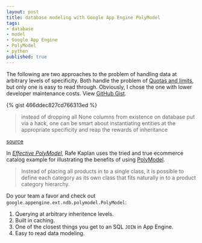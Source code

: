 ```yaml
---
layout: post
title: database modeling with Google App Engine PolyModel
tags:
- database
- model
- Google App Engine
- PolyModel
- python
published: true
---
```

The following are two approaches to the problem of handling data at
arbitrary levels of specificity. Both handle the problem of
[Quotas and limits](https://developers.google.com/appengine/docs/python/datastore/#Python_Quotas_and_limits),
but only one is easy to read through. Obviously, I chose the one with
lower developer maintenance costs.
View [GitHub Gist](https://gist.github.com/jzerbe/466ddec827cd766313ed).

{% gist 466ddec827cd766313ed %}

> instead of dropping all None columns from existence on database put
> via a hack, one can be smart about instantiating entities at the
> appropriate specificity and reap the rewards of inheritance

[source](https://gist.github.com/jzerbe/466ddec827cd766313ed#comment-1279155)

In [_Effective PolyModel_](https://developers.google.com/appengine/articles/polymodel),
Rafe Kaplan uses the tried and true ecommerce catalog example
for illustrating the benefits of using
[PolyModel](https://developers.google.com/appengine/docs/python/ndb/polymodelclass).

> Instead of placing all products in to a single class, it is possible to define
> each category as its own class that fits naturally in to a product category hierarchy.

Do your team a favor and check out `google.appengine.ext.ndb.polymodel.PolyModel`:

1. Querying at arbitrary inheritence levels.
2. Built in caching.
3. One of the closest things you get to an SQL `JOIN` in App Engine.
4. Easy to read data modeling.
